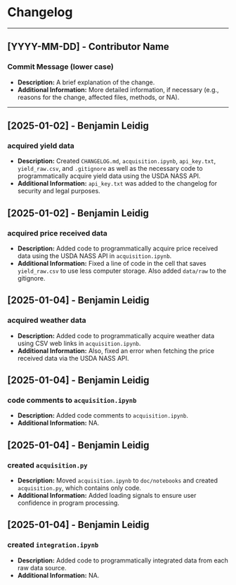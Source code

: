# Changelog

----------------------------------------------------------------------------------------------------------------------

## [YYYY-MM-DD] - Contributor Name
### Commit Message (lower case)
- **Description:** A brief explanation of the change.
- **Additional Information:** More detailed information, if necessary (e.g., reasons for the change, affected files, methods, or NA).

----------------------------------------------------------------------------------------------------------------------

## [2025-01-02] - Benjamin Leidig
### acquired yield data
- **Description:** Created `CHANGELOG.md`, `acquisition.ipynb`, `api_key.txt`, `yield_raw.csv`, and `.gitignore` as well as the necessary code to programmatically acquire yield data using the USDA NASS API.
- **Additional Information:** `api_key.txt` was added to the changelog for security and legal purposes.

## [2025-01-02] - Benjamin Leidig
### acquired price received data
- **Description:** Added code to programmatically acquire price received data using the USDA NASS API in `acquisition.ipynb`.
- **Additional Information:** Fixed a line of code in the cell that saves `yield_raw.csv` to use less computer storage. Also added `data/raw` to the gitignore.

## [2025-01-04] - Benjamin Leidig
### acquired weather data
- **Description:** Added code to programmatically acquire weather data using CSV web links in `acquisition.ipynb`.
- **Additional Information:** Also, fixed an error when fetching the price received data via the USDA NASS API.

## [2025-01-04] - Benjamin Leidig
### code comments to `acquisition.ipynb`
- **Description:** Added code comments to `acquisition.ipynb`.
- **Additional Information:** NA.

## [2025-01-04] - Benjamin Leidig
### created `acquisition.py`
- **Description:** Moved `acquisition.ipynb` to `doc/notebooks` and created `acquisition.py`, which contains only code.
- **Additional Information:** Added loading signals to ensure user confidence in program processing.

## [2025-01-04] - Benjamin Leidig
### created `integration.ipynb`
- **Description:** Added code to programmatically integrated data from each raw data source.
- **Additional Information:** NA.